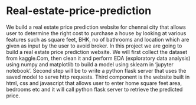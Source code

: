 # Real-estate-price-prediction
We build a real estate price prediction website for chennai city that allows user to determine the right cost to purchase a house by looking at various features such  as square feet, BHK, no of bathrooms and location which are given as input by the user to avoid broker.
 In this project we are going to build a real estate price prediction website. We will first collect the dataset from kaggle.Com, then clean it and perform EDA (exploratory data analysis) using numpy and matplotlib to build a model using sklearn in ‘jupyter notebook’. Second step will be to write a python flask server that uses the saved model to serve http requests. Third component is the website built in html, css and javascript that allows user to enter home square feet area, bedrooms etc and it will call python flask server to retrieve the predicted price. 
